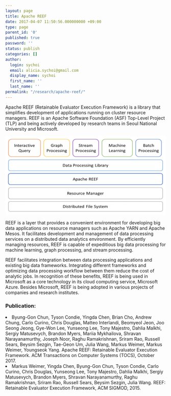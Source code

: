 ```yaml
---
layout: page
title: Apache REEF
date: 2017-04-07 11:50:56.000000000 +09:00
type: page
parent_id: '0'
published: true
password: ''
status: publish
categories: []
author:
  login: sychoi
  email: alicia.sychoi@gmail.com
  display_name: sychoi
  first_name: ''
  last_name: ''
permalink: "/research/apache-reef/"
---
```


Apache REEF (Retainable Evaluator Execution Framework) is a library that simplifies development of applications running on cluster resource managers. REEF is an Apache Software Foundation (ASF) Top-Level Project (TLP) and being actively developed by research teams in Seoul National University and Microsoft.

<img src="../../assets/resources/apache_reef.png">

REEF is a layer that provides a convenient environment for developing big data applications on resource managers such as Apache YARN and Apache Mesos. It facilitates development and management of data processing services on a distributed data analytics environment. By efficiently managing resources, REEF is capable of expeditious big data processing for machine learning, graph processing, and stream processing.


REEF facilitates integration between data processing applications and existing big data frameworks. Integrating different frameworks and optimizing data processing workflow between them reduce the cost of analytic jobs. In recognition of these benefits, REEF is being used in Microsoft as a core technology in its cloud computing service, Microsoft Azure. Besides Microsoft, REEF is being adopted in various projects of companies and research institutes.

<h3>Publication:</h3>
<li>Byung-Gon Chun, Tyson Condie, Yingda Chen, Brian Cho, Andrew Chung, Carlo Curino, Chris Douglas, Matteo Interlandi, Beomyeol Jeon, Joo Seong Jeong, Gye-Won Lee, Yunseong Lee, Tony Majestro, Dahlia Malkhi, Sergiy Matusevych, Brandon Myers, Mariia Mykhailova, Shravan Narayanamurthy, Joseph Noor, Raghu Ramakrishnan, Sriram Rao, Russell Sears, Beysim Sezgin, Tae-Geon Um, Julia Wang, Markus Weimer, Markus Weimer, Youngseok Yang. Apache REEF: Retainable Evaluator Execution Framework. ACM Transactions on Computer Systems (TOCS), October 2017.</li>
<li>Markus Weimer, Yingda Chen, Byung-Gon Chun, Tyson Condie, Carlo Curino, Chris Douglas, Yunseong Lee, Tony Majestro, Dahlia Malkhi, Sergiy Matusevych, Brandon Myers, Shravan Narayanamurthy, Raghu Ramakrishnan, Sriram Rao, Russell Sears, Beysim Sezgin, Julia Wang. REEF: Retainable Evaluator Execution Framework, ACM SIGMOD, 2015.</li>
